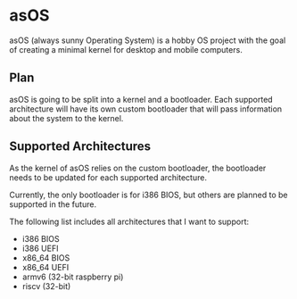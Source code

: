 # asOS

asOS (always sunny Operating System) is a hobby OS project with the goal of creating a minimal kernel for desktop and mobile computers.

## Plan

asOS is going to be split into a kernel and a bootloader. Each supported architecture will have its own custom bootloader that will pass information about the system to the kernel.

## Supported Architectures

As the kernel of asOS relies on the custom bootloader, the bootloader needs to be updated for each supported architecture. 

Currently, the only bootloader is for i386 BIOS, but others are planned to be supported in the future. 

The following list includes all architectures that I want to support:
* i386 BIOS
* i386 UEFI
* x86_64 BIOS
* x86_64 UEFI
* armv6 (32-bit raspberry pi)
* riscv (32-bit)
